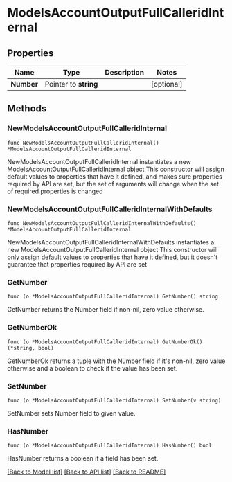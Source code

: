 # ModelsAccountOutputFullCalleridInternal

## Properties

Name | Type | Description | Notes
------------ | ------------- | ------------- | -------------
**Number** | Pointer to **string** |  | [optional] 

## Methods

### NewModelsAccountOutputFullCalleridInternal

`func NewModelsAccountOutputFullCalleridInternal() *ModelsAccountOutputFullCalleridInternal`

NewModelsAccountOutputFullCalleridInternal instantiates a new ModelsAccountOutputFullCalleridInternal object
This constructor will assign default values to properties that have it defined,
and makes sure properties required by API are set, but the set of arguments
will change when the set of required properties is changed

### NewModelsAccountOutputFullCalleridInternalWithDefaults

`func NewModelsAccountOutputFullCalleridInternalWithDefaults() *ModelsAccountOutputFullCalleridInternal`

NewModelsAccountOutputFullCalleridInternalWithDefaults instantiates a new ModelsAccountOutputFullCalleridInternal object
This constructor will only assign default values to properties that have it defined,
but it doesn't guarantee that properties required by API are set

### GetNumber

`func (o *ModelsAccountOutputFullCalleridInternal) GetNumber() string`

GetNumber returns the Number field if non-nil, zero value otherwise.

### GetNumberOk

`func (o *ModelsAccountOutputFullCalleridInternal) GetNumberOk() (*string, bool)`

GetNumberOk returns a tuple with the Number field if it's non-nil, zero value otherwise
and a boolean to check if the value has been set.

### SetNumber

`func (o *ModelsAccountOutputFullCalleridInternal) SetNumber(v string)`

SetNumber sets Number field to given value.

### HasNumber

`func (o *ModelsAccountOutputFullCalleridInternal) HasNumber() bool`

HasNumber returns a boolean if a field has been set.


[[Back to Model list]](../README.md#documentation-for-models) [[Back to API list]](../README.md#documentation-for-api-endpoints) [[Back to README]](../README.md)


